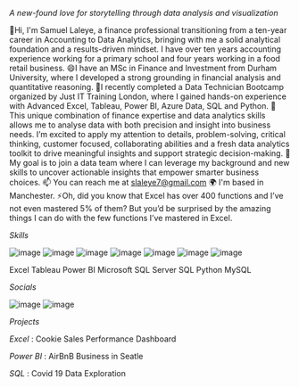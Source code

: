 *A new-found love for storytelling through data analysis and visualization*


👋Hi, I'm Samuel Laleye, a finance professional transitioning from a ten-year career in Accounting to Data Analytics, bringing with me a solid analytical foundation and a results-driven mindset. I have over ten years accounting experience working for a primary school and four years working in a food retail business.
😄I have an MSc in Finance and Investment from Durham University, where I developed a strong grounding in financial analysis and quantitative reasoning. 
🌱I recently completed a Data Technician Bootcamp organized by Just IT Training London, where I gained hands-on experience with Advanced Excel, Tableau, Power BI, Azure Data, SQL and Python.
💞️This unique combination of finance expertise and data analytics skills allows me to analyse data with both precision and insight into business needs. I’m excited to apply my attention to details, problem-solving, critical thinking, customer focused, collaborating abilities and a fresh data analytics toolkit to drive meaningful insights and support strategic decision-making. 
👀 My goal is to join a data team where I can leverage my background and new skills to uncover actionable insights that empower smarter business choices.
📫 You can reach me at slaleye7@gmail.com
🌍 I'm based in Manchester.
⚡Oh, did you know that Excel has over 400 functions and I’ve not even mastered 5% of them? But you’d be surprised by the amazing things I can do with the few functions I’ve mastered in Excel.



*Skills*

![image](https://github.com/user-attachments/assets/993b8375-66e1-4900-8060-bc4e15fbfc29)
![image](https://github.com/user-attachments/assets/89c41a12-17d7-4cca-8e44-9dd43b8e456f)
![image](https://github.com/user-attachments/assets/0a18efa7-6f39-4df4-b231-d1600e0c1a80)
![image](https://github.com/user-attachments/assets/6df5685d-2a12-4f43-8f35-d9d25fc9d461)
![image](https://github.com/user-attachments/assets/f6a8a053-1b8a-4466-b944-c8161b0b3129)
![image](https://github.com/user-attachments/assets/6614b163-10a0-4f1d-a054-60d7e5e8a0e8)
![image](https://github.com/user-attachments/assets/bca9cedd-54ab-4de9-902a-aeaef5f0e1c1)


Excel Tableau Power BI Microsoft SQL Server SQL Python MySQL 



*Socials*

![image](https://github.com/user-attachments/assets/f874c070-a752-4313-a99d-d3f32c2f020c)
![image](https://github.com/user-attachments/assets/cbb6135e-bf67-4dd4-b993-94a325b8eb39)



*Projects*

*Excel*
: Cookie Sales Performance Dashboard

*Power BI*
: AirBnB Business in Seatle

*SQL*
: Covid 19 Data Exploration
